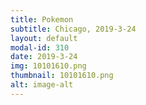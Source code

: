 ```yaml
---
title: Pokemon
subtitle: Chicago, 2019-3-24
layout: default
modal-id: 310
date: 2019-3-24
img: 10101610.png
thumbnail: 10101610.png
alt: image-alt
---
```

